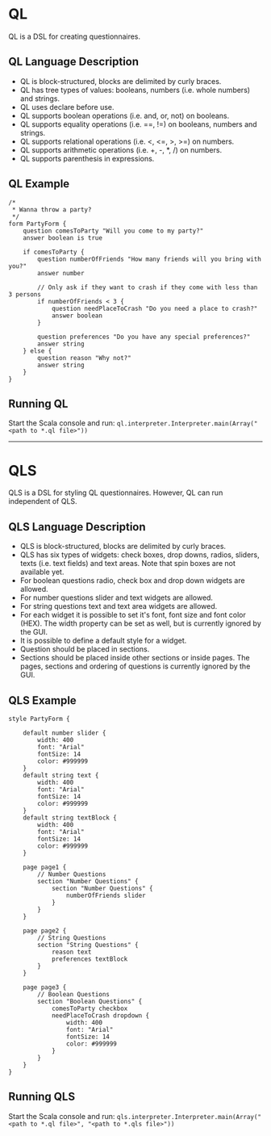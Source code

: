 # QL
QL is a DSL for creating questionnaires.

## QL Language Description
- QL is block-structured, blocks are delimited by curly braces.
- QL has tree types of values: booleans, numbers (i.e. whole numbers) and strings.
- QL uses declare before use.
- QL supports boolean operations (i.e. and, or, not) on booleans.
- QL supports equality operations (i.e. ==, !=) on booleans, numbers and strings.
- QL supports relational operations (i.e. <, <=, >, >=) on numbers.
- QL supports arithmetic operations (i.e. +, -, *, /) on numbers.
- QL supports parenthesis in expressions.

## QL Example
    /*
     * Wanna throw a party?
     */
    form PartyForm {
        question comesToParty "Will you come to my party?"
        answer boolean is true

        if comesToParty {
            question numberOfFriends "How many friends will you bring with you?"
            answer number

            // Only ask if they want to crash if they come with less than 3 persons
            if numberOfFriends < 3 {
                question needPlaceToCrash "Do you need a place to crash?"
                answer boolean
            }

            question preferences "Do you have any special preferences?"
            answer string
        } else {
            question reason "Why not?"
            answer string
        }
    }

## Running QL
Start the Scala console and run: `ql.interpreter.Interpreter.main(Array("<path to *.ql file>"))`

---

# QLS
QLS is a DSL for styling QL questionnaires. However, QL can run independent of QLS.

## QLS Language Description
- QLS is block-structured, blocks are delimited by curly braces.
- QLS has six types of widgets: check boxes, drop downs, radios, sliders, texts (i.e. text fields) and text areas. Note
  that spin boxes are not available yet.
- For boolean questions radio, check box and drop down widgets are allowed.
- For number questions slider and text widgets are allowed.
- For string questions text and text area widgets are allowed.
- For each widget it is possible to set it's font, font size and font color (HEX). The width property can be set as
  well, but is currently ignored by the GUI.
- It is possible to define a default style for a widget.
- Question should be placed in sections.
- Sections should be placed inside other sections or inside pages. The pages, sections and ordering of questions is
  currently ignored by the GUI.

## QLS Example
    style PartyForm {

        default number slider {
            width: 400
            font: "Arial"
            fontSize: 14
            color: #999999
        }
        default string text {
            width: 400
            font: "Arial"
            fontSize: 14
            color: #999999
        }
        default string textBlock {
            width: 400
            font: "Arial"
            fontSize: 14
            color: #999999
        }

        page page1 {
            // Number Questions
            section "Number Questions" {
                section "Number Questions" {
                    numberOfFriends slider
                }
            }
        }

        page page2 {
            // String Questions
            section "String Questions" {
                reason text
                preferences textBlock
            }
        }

        page page3 {
            // Boolean Questions
            section "Boolean Questions" {
                comesToParty checkbox
                needPlaceToCrash dropdown {
                    width: 400
                    font: "Arial"
                    fontSize: 14
                    color: #999999
                }
            }
        }
    }

## Running QLS
Start the Scala console and run: `qls.interpreter.Interpreter.main(Array("<path to *.ql file>", "<path to *.qls file>"))`
